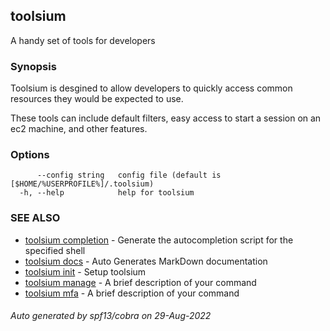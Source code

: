 ## toolsium

A handy set of tools for developers

### Synopsis

Toolsium is desgined to allow developers to quickly access common resources they would be expected to use.
	
These tools can include default filters, easy access to start a session on an ec2 machine, and other features.


### Options

```
      --config string   config file (default is [$HOME/%USERPROFILE%]/.toolsium)
  -h, --help            help for toolsium
```

### SEE ALSO

* [toolsium completion](toolsium_completion.md)	 - Generate the autocompletion script for the specified shell
* [toolsium docs](toolsium_docs.md)	 - Auto Generates MarkDown documentation
* [toolsium init](toolsium_init.md)	 - Setup toolsium
* [toolsium manage](toolsium_manage.md)	 - A brief description of your command
* [toolsium mfa](toolsium_mfa.md)	 - A brief description of your command

###### Auto generated by spf13/cobra on 29-Aug-2022
